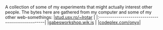A collection of some of my experiments that might actually interest other people.
The bytes here are gathered from my computer and some of my other web-somethings:
|[stud.usv.ro/~lrotar](http://stud.usv.ro/~lrotar)  |
|:--------------------------------------------------|
|[gabesworkshop.wik.is](http://gabesworkshop.wik.is) |
|[codeplex.com/onyx](http://codeplex.com/onyx)|